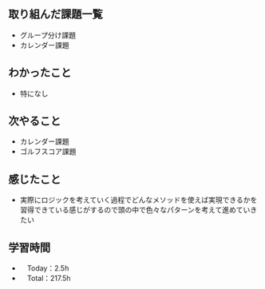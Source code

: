 ## 取り組んだ課題一覧
- グループ分け課題
- カレンダー課題

## わかったこと
- 特になし

## 次やること
- カレンダー課題
- ゴルフスコア課題

## 感じたこと
- 実際にロジックを考えていく過程でどんなメソッドを使えば実現できるかを習得できている感じがするので頭の中で色々なパターンを考えて進めていきたい

## 学習時間
- 　Today：2.5h
- 　Total：217.5h